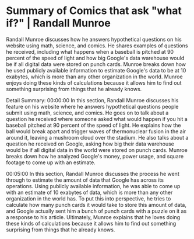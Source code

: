# Summary of Comics that ask "what if?" | Randall Munroe

Randall Munroe discusses how he answers hypothetical questions on his website using math, science, and comics. He shares examples of questions he received, including what happens when a baseball is pitched at 90 percent of the speed of light and how big Google's data warehouse would be if all digital data were stored on punch cards. Munroe breaks down how he used publicly available information to estimate Google's data to be at 10 exabytes, which is more than any other organization in the world. Munroe enjoys doing these kinds of calculations because it allows him to find out something surprising from things that he already knows.

Detail Summary: 
00:00:00
In this section, Randall Munroe discusses his feature on his website where he answers hypothetical questions people submit using math, science, and comics. He goes on to talk about a question he received where someone asked what would happen if you hit a baseball pitched at 90 percent of the speed of light. He explains how the ball would break apart and trigger waves of thermonuclear fusion in the air around it, leaving a mushroom cloud over the stadium. He also talks about a question he received on Google, asking how big their data warehouse would be if all digital data in the world were stored on punch cards. Munroe breaks down how he analyzed Google's money, power usage, and square footage to come up with an estimate.

00:05:00
In this section, Randall Munroe discusses the process he went through to estimate the amount of data that Google has across its operations. Using publicly available information, he was able to come up with an estimate of 10 exabytes of data, which is more than any other organization in the world has. To put this into perspective, he tries to calculate how many punch cards it would take to store this amount of data, and Google actually sent him a bunch of punch cards with a puzzle on it as a response to his article. Ultimately, Munroe explains that he loves doing these kinds of calculations because it allows him to find out something surprising from things that he already knows.

